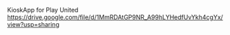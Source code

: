 KioskApp for Play United
https://drive.google.com/file/d/1MmRDAtGP9NR_A99hLYHedfUvYkh4cgYx/view?usp=sharing
